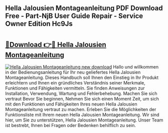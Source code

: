 ## Hella Jalousien Montageanleitung PDF Download Free - Part-NjB User Guide Repair - Service Owner Edition Hc9Js

# <h2><a href="http://df6sm3.blite.top/?on=Hella+Jalousien+Montageanleitung">🔗Download 👉🔴 Hella Jalousien Montageanleitung</a></h2>

[![Hella Jalousien Montageanleitung new download](https://i.imgur.com/lujVjoI.png)](http://df6sm3.blite.top/?on=Hella+Jalousien+Montageanleitung)
Hallo und willkommen in der Bedienungsanleitung für Ihr neu geliefertes Hella Jalousien Montageanleitung. Dieses Handbuch soll Ihnen den Einstieg in Ihr Produkt erleichtern und Ihnen ein gründliches Verständnis seiner Merkmale, Funktionen und Fähigkeiten vermitteln. Sie finden Anweisungen zur Installation, Verwendung, Wartung und Fehlerbehebung. Machen Sie sich vertraut Bevor Sie beginnen, Nehmen Sie sich einen Moment Zeit, um sich mit den Funktionen und Fähigkeiten Ihres neuen Hella Jalousien Montageanleitung vertraut zu machen. Erleben Sie die Möglichkeiten der Funktionsliste mit Ihrem neuen Hella Jalousien Montageanleitung. Wir sind hier, um Sie zu unterstützen, Hella Jalousien Montageanleitung. Unser Team ist bestrebt, Ihnen bei Fragen oder Bedenken behilflich zu sein.
